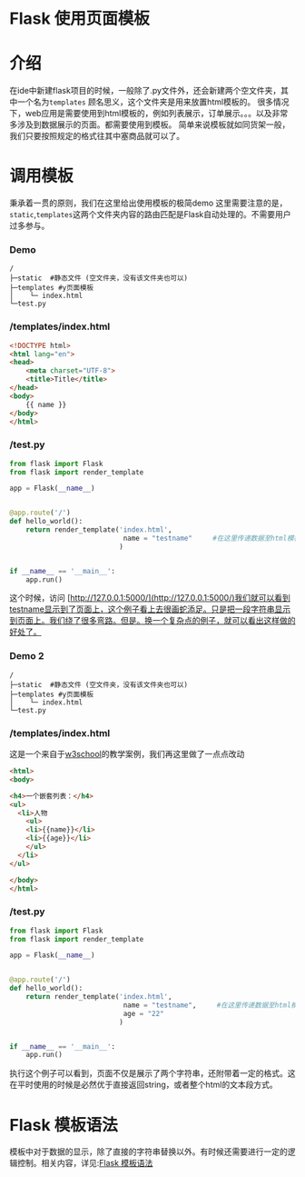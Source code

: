 
Flask 使用页面模板
===
# 介绍
在ide中新建flask项目的时候，一般除了.py文件外，还会新建两个空文件夹，其中一个名为``templates``
顾名思义，这个文件夹是用来放置html模板的。
很多情况下，web应用是需要使用到html模板的，例如列表展示，订单展示。。。以及非常多涉及到数据展示的页面。都需要使用到模板。
简单来说模板就如同货架一般，我们只要按照规定的格式往其中塞商品就可以了。

# 调用模板
秉承着一贯的原则，我们在这里给出使用模板的极简demo
这里需要注意的是，``static``,``templates``这两个文件夹内容的路由匹配是Flask自动处理的。不需要用户过多参与。
### Demo

```shell
/
├─static  #静态文件 (空文件夹，没有该文件夹也可以)
├─templates #y页面模板
│    └─ index.html
└─test.py  
```
### /templates/index.html  
```html  
<!DOCTYPE html>
<html lang="en">
<head>
    <meta charset="UTF-8">
    <title>Title</title>
</head>
<body>
    {{ name }}  
</body>
</html>
```
### /test.py
```python
from flask import Flask
from flask import render_template

app = Flask(__name__)


@app.route('/')
def hello_world():
    return render_template('index.html',
                            name = "testname"     #在这里传递数据至html模板
                           )


if __name__ == '__main__':
    app.run()

```
这个时候，访问 [http://127.0.0.1:5000/](http://127.0.0.1:5000/)我们就可以看到testname显示到了页面上，这个例子看上去很画蛇添足。只是把一段字符串显示到页面上。我们绕了很多弯路。但是。换一个复杂点的例子，就可以看出这样做的好处了。

### Demo 2 
```shell
/
├─static  #静态文件 (空文件夹，没有该文件夹也可以)
├─templates #y页面模板
│    └─ index.html
└─test.py  
```
### /templates/index.html  
这是一个来自于[w3school](http://www.w3school.com.cn/tiy/t.asp?f=html_lists_nested)的教学案例，我们再这里做了一点点改动
```html
<html>
<body>

<h4>一个嵌套列表：</h4>
<ul>
  <li>人物
    <ul>
    <li>{{name}}</li>
    <li>{{age}}</li>
    </ul>
  </li>
</ul>

</body>
</html>
```
### /test.py
```python
from flask import Flask
from flask import render_template

app = Flask(__name__)


@app.route('/')
def hello_world():
    return render_template('index.html',
                            name = "testname",     #在这里传递数据至html模板
                            age = "22"
                           )


if __name__ == '__main__':
    app.run()

```
执行这个例子可以看到，页面不仅是展示了两个字符串，还附带着一定的格式。这在平时使用的时候是必然优于直接返回string，或者整个html的文本段方式。

# Flask 模板语法
模板中对于数据的显示，除了直接的字符串替换以外。有时候还需要进行一定的逻辑控制。相关内容，详见:[Flask 模板语法](https://github.com/liufeng3486/Documents/blob/master/Python/Web%E6%A1%86%E6%9E%B6/Flask/%E6%A8%A1%E6%9D%BF%E8%AF%AD%E6%B3%95.md)




